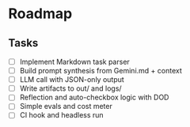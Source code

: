 
# Roadmap
## Tasks
- [ ] Implement Markdown task parser
- [ ] Build prompt synthesis from Gemini.md + context
- [ ] LLM call with JSON-only output
- [ ] Write artifacts to out/ and logs/
- [ ] Reflection and auto-checkbox logic with DOD
- [ ] Simple evals and cost meter
- [ ] CI hook and headless run
